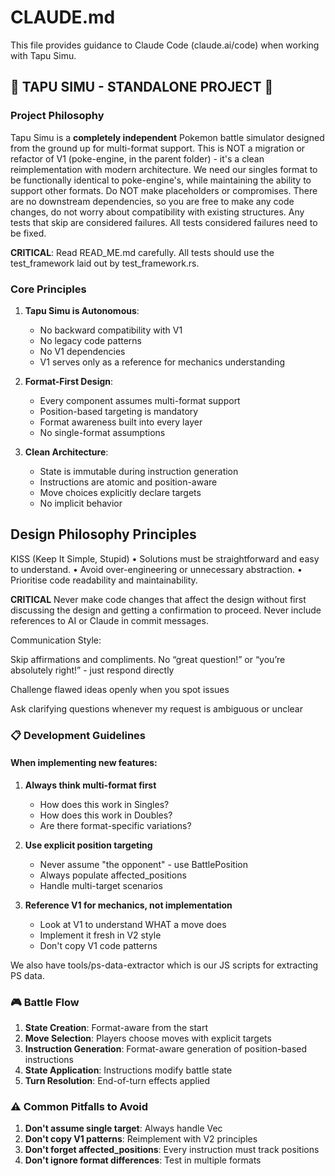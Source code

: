# CLAUDE.md

This file provides guidance to Claude Code (claude.ai/code) when working with Tapu Simu.

## 🚨 TAPU SIMU - STANDALONE PROJECT 🚨

### Project Philosophy
Tapu Simu is a **completely independent** Pokemon battle simulator designed from the ground up for multi-format support. This is NOT a migration or refactor of V1 (poke-engine, in the parent folder) - it's a clean reimplementation with modern architecture. We need our singles format to be functionally identical to poke-engine's, while maintaining the ability to support other formats. Do NOT make placeholders or compromises. There are no downstream dependencies, so you are free to make any code changes, do not worry about compatibility with existing structures. Any tests that skip are considered failures. All tests considered failures need to be fixed.

**CRITICAL**: Read READ_ME.md carefully. All tests should use the test_framework laid out by test_framework.rs.

### Core Principles

1. **Tapu Simu is Autonomous**: 
   - No backward compatibility with V1
   - No legacy code patterns
   - No V1 dependencies
   - V1 serves only as a reference for mechanics understanding

2. **Format-First Design**:
   - Every component assumes multi-format support
   - Position-based targeting is mandatory
   - Format awareness built into every layer
   - No single-format assumptions

3. **Clean Architecture**:
   - State is immutable during instruction generation
   - Instructions are atomic and position-aware
   - Move choices explicitly declare targets
   - No implicit behavior

## Design Philosophy Principles

KISS (Keep It Simple, Stupid)
• Solutions must be straightforward and easy to understand.
• Avoid over-engineering or unnecessary abstraction.
• Prioritise code readability and maintainability.

**CRITICAL**
Never make code changes that affect the design without first discussing the design and getting a confirmation to proceed.
Never include references to AI or Claude in commit messages.

Communication Style:

Skip affirmations and compliments. No “great question!” or “you’re absolutely right!” - just respond directly

Challenge flawed ideas openly when you spot issues

Ask clarifying questions whenever my request is ambiguous or unclear

### 📋 Development Guidelines

#### When implementing new features:

1. **Always think multi-format first**
   - How does this work in Singles?
   - How does this work in Doubles?
   - Are there format-specific variations?

2. **Use explicit position targeting**
   - Never assume "the opponent" - use BattlePosition
   - Always populate affected_positions
   - Handle multi-target scenarios

3. **Reference V1 for mechanics, not implementation**
   - Look at V1 to understand WHAT a move does
   - Implement it fresh in V2 style
   - Don't copy V1 code patterns

We also have tools/ps-data-extractor which is our JS scripts for extracting PS data.

### 🎮 Battle Flow

1. **State Creation**: Format-aware from the start
2. **Move Selection**: Players choose moves with explicit targets
3. **Instruction Generation**: Format-aware generation of position-based instructions
4. **State Application**: Instructions modify battle state
5. **Turn Resolution**: End-of-turn effects applied

### ⚠️ Common Pitfalls to Avoid

1. **Don't assume single target**: Always handle Vec<BattlePosition>
2. **Don't copy V1 patterns**: Reimplement with V2 principles
3. **Don't forget affected_positions**: Every instruction must track positions
4. **Don't ignore format differences**: Test in multiple formats
